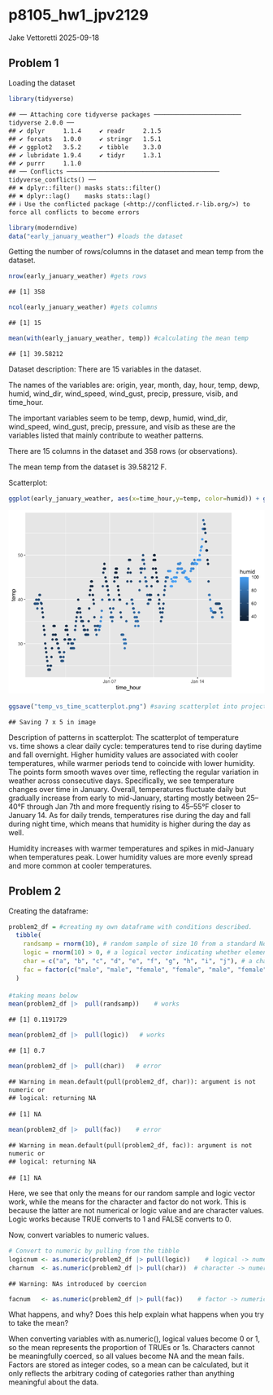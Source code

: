 p8105_hw1_jpv2129
================
Jake Vettoretti
2025-09-18

## Problem 1

Loading the dataset

``` r
library(tidyverse)
```

    ## ── Attaching core tidyverse packages ──────────────────────── tidyverse 2.0.0 ──
    ## ✔ dplyr     1.1.4     ✔ readr     2.1.5
    ## ✔ forcats   1.0.0     ✔ stringr   1.5.1
    ## ✔ ggplot2   3.5.2     ✔ tibble    3.3.0
    ## ✔ lubridate 1.9.4     ✔ tidyr     1.3.1
    ## ✔ purrr     1.1.0     
    ## ── Conflicts ────────────────────────────────────────── tidyverse_conflicts() ──
    ## ✖ dplyr::filter() masks stats::filter()
    ## ✖ dplyr::lag()    masks stats::lag()
    ## ℹ Use the conflicted package (<http://conflicted.r-lib.org/>) to force all conflicts to become errors

``` r
library(moderndive)
data("early_january_weather") #loads the dataset
```

Getting the number of rows/columns in the dataset and mean temp from the
dataset.

``` r
nrow(early_january_weather) #gets rows
```

    ## [1] 358

``` r
ncol(early_january_weather) #gets columns
```

    ## [1] 15

``` r
mean(with(early_january_weather, temp)) #calculating the mean temp
```

    ## [1] 39.58212

Dataset description: There are 15 variables in the dataset.

The names of the variables are: origin, year, month, day, hour, temp,
dewp, humid, wind_dir, wind_speed, wind_gust, precip, pressure, visib,
and time_hour.

The important variables seem to be temp, dewp, humid, wind_dir,
wind_speed, wind_gust, precip, pressure, and visib as these are the
variables listed that mainly contribute to weather patterns.

There are 15 columns in the dataset and 358 rows (or observations).

The mean temp from the dataset is 39.58212 F.

Scatterplot:

``` r
ggplot(early_january_weather, aes(x=time_hour,y=temp, color=humid)) + geom_point() #making the scatterplot with color points for humidity
```

![](p8105_hw1_jpv2129_files/figure-gfm/unnamed-chunk-3-1.png)<!-- -->

``` r
ggsave("temp_vs_time_scatterplot.png") #saving scatterplot into project directory
```

    ## Saving 7 x 5 in image

Description of patterns in scatterplot: The scatterplot of temperature
vs. time shows a clear daily cycle: temperatures tend to rise during
daytime and fall overnight. Higher humidity values are associated with
cooler temperatures, while warmer periods tend to coincide with lower
humidity. The points form smooth waves over time, reflecting the regular
variation in weather across consecutive days. Specifically, we see
temperature changes over time in January. Overall, temperatures
fluctuate daily but gradually increase from early to mid-January,
starting mostly between 25–40°F through Jan 7th and more frequently
rising to 45–55°F closer to January 14. As for daily trends,
temperatures rise during the day and fall during night time, which means
that humidity is higher during the day as well.

Humidity increases with warmer temperatures and spikes in mid-January
when temperatures peak. Lower humidity values are more evenly spread and
more common at cooler temperatures.

## Problem 2

Creating the dataframe:

``` r
problem2_df = #creating my own dataframe with conditions described.
  tibble(
    randsamp = rnorm(10), # random sample of size 10 from a standard Normal distribution
    logic = rnorm(10) > 0, # a logical vector indicating whether elements of the sample are greater than 0
    char = c("a", "b", "c", "d", "e", "f", "g", "h", "i", "j"), # a character vector of length 10
    fac = factor(c("male", "male", "female", "female", "male", "female", "other", "other", "male", "female")) # a factor vector of length 10, with 3 different factor “levels”
  )

#taking means below
mean(problem2_df |>  pull(randsamp))    # works
```

    ## [1] 0.1191729

``` r
mean(problem2_df |>  pull(logic))   # works
```

    ## [1] 0.7

``` r
mean(problem2_df |>  pull(char))   # error 
```

    ## Warning in mean.default(pull(problem2_df, char)): argument is not numeric or
    ## logical: returning NA

    ## [1] NA

``` r
mean(problem2_df |>  pull(fac))    # error 
```

    ## Warning in mean.default(pull(problem2_df, fac)): argument is not numeric or
    ## logical: returning NA

    ## [1] NA

Here, we see that only the means for our random sample and logic vector
work, while the means for the character and factor do not work. This is
because the latter are not numerical or logic value and are character
values. Logic works because TRUE converts to 1 and FALSE converts to 0.

Now, convert variables to numeric values.

``` r
# Convert to numeric by pulling from the tibble
logicnum <- as.numeric(problem2_df |> pull(logic))    # logical -> numeric (TRUE=1, FALSE=0)
charnum  <- as.numeric(problem2_df |> pull(char))  # character -> numeric, produces NA + warning
```

    ## Warning: NAs introduced by coercion

``` r
facnum   <- as.numeric(problem2_df |> pull(fac))    # factor -> numeric (uses internal integer codes)
```

What happens, and why? Does this help explain what happens when you try
to take the mean?

When converting variables with as.numeric(), logical values become 0 or
1, so the mean represents the proportion of TRUEs or 1s. Characters
cannot be meaningfully coerced, so all values become NA and the mean
fails. Factors are stored as integer codes, so a mean can be calculated,
but it only reflects the arbitrary coding of categories rather than
anything meaningful about the data.
